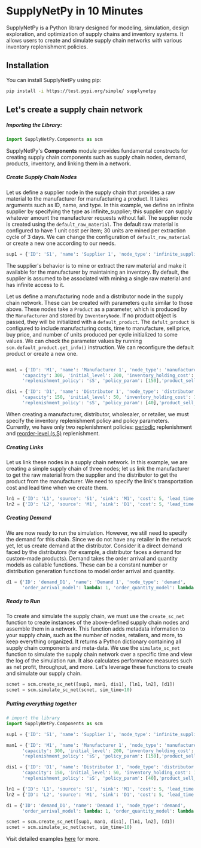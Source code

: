 # SupplyNetPy in 10 Minutes

SupplyNetPy is a Python library designed for modeling, simulation, design exploration, and optimization of supply chains and inventory systems. It allows users to create and simulate supply chain networks with various inventory replenishment policies.

## Installation

You can install SupplyNetPy using pip:

```sh
pip install -i https://test.pypi.org/simple/ supplynetpy
```

## Let's create a supply chain network

##### Importing the Library:
~~~python
import SupplyNetPy.Components as scm
~~~

SupplyNetPy's __Components__ module provides fundamental constructs for creating supply chain components such as supply chain nodes, demand, products, inventory, and linking them in a network.

##### Create Supply Chain Nodes
Let us define a supplier node in the supply chain that provides a raw material to the manufacturer for manufacturing a product. It takes arguments such as ID, name, and type. In this example, we define an infinite supplier by specifying the type as infinite_supplier; this supplier can supply whatever amount the manufacturer requests without fail. The supplier node is created using the `default_raw_material`. The default raw material is configured to have 1 unit cost per item; 30 units are mined per extraction cycle of 3 days. We can change the configuration of `default_raw_material` or create a new one according to our needs.

~~~python
sup1 = {'ID': 'S1', 'name': 'Supplier 1', 'node_type': 'infinite_supplier'}
~~~

The supplier's behavior is to mine or extract the raw material and make it available for the manufacturer by maintaining an inventory. By default, the supplier is assumed to be associated with mining a single raw material and has infinite access to it.

Let us define a manufacturing node and a distributor node in the supply chain network. These can be created with parameters quite similar to those above. These nodes take a `Product` as a parameter, which is produced by the `Manufacturer` and stored by `InventoryNode`. If no product object is passed, they will be initialized with a `default_product`. The `dafult_product` is configured to include manufacturing costs, time to manufacture, sell price, buy price, and number of units produced per cycle initialized to some values. We can check the parameter values by running `scm.default_product.get_info()` instruction. We can reconfigure the default product or create a new one.

~~~python

man1 = {'ID': 'M1', 'name': 'Manufacturer 1', 'node_type': 'manufacturer',
      'capacity': 300, 'initial_level': 200, 'inventory_holding_cost': 0.5,
      'replenishment_policy': 'sS', 'policy_param': [150],'product_sell_price': 310}

dis1 = {'ID': 'D1', 'name': 'Distributor 1', 'node_type': 'distributor',
      'capacity': 150, 'initial_level': 50, 'inventory_holding_cost': 1,
      'replenishment_policy': 'sS', 'policy_param': [40],'product_sell_price': 320},
~~~
[qt]: ## "(Q,T): Replenish inventory every T days with Q units."
[ss]: ## "Continuously monitor inventory; replenish it to capacity S when the level goes below s."

When creating a manufacturer, distributor, wholesaler, or retailer, we must specify the inventory replenishment policy and policy parameters. Currently, we have only two replenishment policies: [periodic][qt] replenishment and [reorder-level (s,S)][ss] replenishment.

##### Creating Links 
Let us link these nodes in a supply chain network. In this example, we are creating a simple supply chain of three nodes; let us link the manufacturer to get the raw material from the supplier and the distributor to get the product from the manufacturer. We need to specify the link's transportation cost and lead time when we create them.

~~~python
ln1 = {'ID': 'L1', 'source': 'S1', 'sink': 'M1', 'cost': 5, 'lead_time': lambda: 3}
ln2 = {'ID': 'L2', 'source': 'M1', 'sink': 'D1', 'cost': 5, 'lead_time': lambda: 2}
~~~

##### Creating Demand
We are now ready to run the simulation. However, we still need to specify the demand for this chain. Since we do not have any retailer in the network yet, let us create demand at the distributor. Consider it a direct demand faced by the distributors (for example, a distributor faces a demand for custom-made products). Demand takes the order arrival and quantity models as callable functions. These can be a constant number or distribution generation functions to model order arrival and quantity.

~~~python
d1 = {'ID': 'demand_D1', 'name': 'Demand 1', 'node_type': 'demand', 
      'order_arrival_model': lambda: 1, 'order_quantity_model': lambda: 10, 'demand_node': 'D1'}
~~~

##### Ready to Run

To create and simulate the supply chain, we must use the `create_sc_net` function to create instances of the above-defined supply chain nodes and assemble them in a network. This function adds metadata information to your supply chain, such as the number of nodes, retailers, and more, to keep everything organized. It returns a Python dictionary containing all supply chain components and meta-data. We use the `simulate_sc_net` function to simulate the supply chain network over a specific time and view the log of the simulation run. It also calculates performance measures such as net profit, throughput, and more. Let's leverage these functions to create and simulate our supply chain.

~~~python
scnet = scm.create_sc_net([sup1, man1, dis1], [ln1, ln2], [d1])
scnet = scm.simulate_sc_net(scnet, sim_time=10)
~~~

##### Putting everything together
~~~Python
# import the library
import SupplyNetPy.Components as scm

sup1 = {'ID': 'S1', 'name': 'Supplier 1', 'node_type': 'infinite_supplier'}

man1 = {'ID': 'M1', 'name': 'Manufacturer 1', 'node_type': 'manufacturer',
      'capacity': 300, 'initial_level': 200, 'inventory_holding_cost': 0.5,
      'replenishment_policy': 'sS', 'policy_param': [150],'product_sell_price': 310}

dis1 = {'ID': 'D1', 'name': 'Distributor 1', 'node_type': 'distributor',
      'capacity': 150, 'initial_level': 50, 'inventory_holding_cost': 1,
      'replenishment_policy': 'sS', 'policy_param': [40],'product_sell_price': 320},

ln1 = {'ID': 'L1', 'source': 'S1', 'sink': 'M1', 'cost': 5, 'lead_time': lambda: 3}
ln2 = {'ID': 'L2', 'source': 'M1', 'sink': 'D1', 'cost': 5, 'lead_time': lambda: 2}

d1 = {'ID': 'demand_D1', 'name': 'Demand 1', 'node_type': 'demand', 
      'order_arrival_model': lambda: 1, 'order_quantity_model': lambda: 10, 'demand_node': 'D1'}

scnet = scm.create_sc_net([sup1, man1, dis1], [ln1, ln2], [d1])
scnet = scm.simulate_sc_net(scnet, sim_time=10)
~~~

Visit detailed examples [here](example.md) for more.